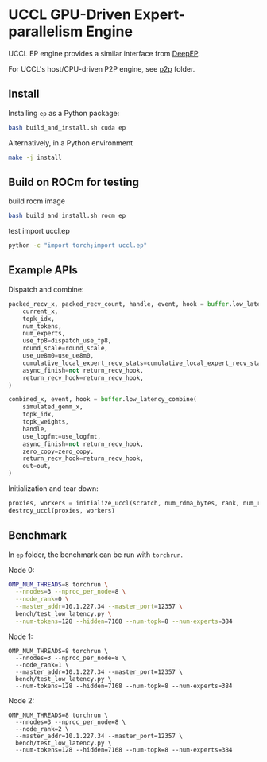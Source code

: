 # UCCL GPU-Driven Expert-parallelism Engine

UCCL EP engine provides a similar interface from [DeepEP](https://github.com/deepseek-ai/DeepEP). 

For UCCL's host/CPU-driven P2P engine, see [p2p](../p2p/) folder.

## Install

Installing `ep` as a Python package:
```bash
bash build_and_install.sh cuda ep
```

Alternatively, in a Python environment 
```bash
make -j install
```

## Build on ROCm for testing

build rocm image
```bash
bash build_and_install.sh rocm ep
```

test import uccl.ep
```bash
python -c "import torch;import uccl.ep"
```

## Example APIs

Dispatch and combine: 
```python
packed_recv_x, packed_recv_count, handle, event, hook = buffer.low_latency_dispatch(
    current_x,
    topk_idx,
    num_tokens,
    num_experts,
    use_fp8=dispatch_use_fp8,
    round_scale=round_scale,
    use_ue8m0=use_ue8m0,
    cumulative_local_expert_recv_stats=cumulative_local_expert_recv_stats,
    async_finish=not return_recv_hook,
    return_recv_hook=return_recv_hook,
)

combined_x, event, hook = buffer.low_latency_combine(
    simulated_gemm_x,
    topk_idx,
    topk_weights,
    handle,
    use_logfmt=use_logfmt,
    async_finish=not return_recv_hook,
    zero_copy=zero_copy,
    return_recv_hook=return_recv_hook,
    out=out,
)
```

Initialization and tear down:
```python
proxies, workers = initialize_uccl(scratch, num_rdma_bytes, rank, num_ranks, group, args.num_experts)
destroy_uccl(proxies, workers)
```

## Benchmark
In `ep` folder, the benchmark can be run with `torchrun`. 

Node 0: 
```bash
OMP_NUM_THREADS=8 torchrun \
  --nnodes=3 --nproc_per_node=8 \
  --node_rank=0 \
  --master_addr=10.1.227.34 --master_port=12357 \
  bench/test_low_latency.py \
  --num-tokens=128 --hidden=7168 --num-topk=8 --num-experts=384
```

Node 1: 
```
OMP_NUM_THREADS=8 torchrun \
  --nnodes=3 --nproc_per_node=8 \
  --node_rank=1 \
  --master_addr=10.1.227.34 --master_port=12357 \
  bench/test_low_latency.py \
  --num-tokens=128 --hidden=7168 --num-topk=8 --num-experts=384
```

Node 2:
```
OMP_NUM_THREADS=8 torchrun \
  --nnodes=3 --nproc_per_node=8 \
  --node_rank=2 \
  --master_addr=10.1.227.34 --master_port=12357 \
  bench/test_low_latency.py \
  --num-tokens=128 --hidden=7168 --num-topk=8 --num-experts=384
```
